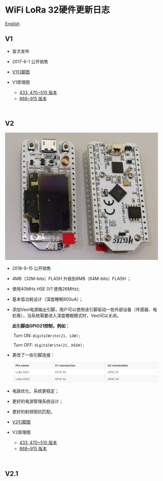 # WiFi LoRa 32硬件更新日志
[English](https://heltec-automation-docs.readthedocs.io/en/latest/esp32/wifi_lora_32/hardware_update_log.html)
## V1

- 首次发布
- 2017-6-1 公开销售

- [V1引脚图](http://resource.heltec.cn/download/WiFi_LoRa_32/WIFI_LoRa_32_V1.pdf)

- V1原理图
  - [433, 470~510 版本](http://resource.heltec.cn/download/WiFi_LoRa_32/V1/WIFI_LoRa_32(433_470-510%20version)Schematic_diagram.PDF)
  - [868~915 版本](http://resource.heltec.cn/download/WiFi_LoRa_32/V1/WIFI_LoRa_32(868-915version)Schematic_diagram.PDF)

&nbsp;

## V2

![](img/hardware_update_log/02.png)

- 2018-9-15 公开销售

- 4MB（32M-bits）FLASH 升级到8MB（64M-bits）FLASH ；

- 使用40MHz HSE (V1 使用26MHz);

- 基本低功耗设计（深度睡眠800uA）；

- 添加Vext电源输出引脚，用户可以使用该引脚驱动一些外部设备（传感器、电机等），当系统需要进入深度睡眠模式时，Vext可以关闭。

  **此引脚由GPIO21控制，例如：**

  ​		Turn ON:  `digitalWrite(21, LOW);`

  ​		Turn OFF: `digitalWrite(21, HIGH);`

- 更改了一些引脚连接：

  ![](img/hardware_update_log/01.png)

- 电路优化，系统更稳定；

- 更好的电源管理系统设计；

- 更好的射频阻抗匹配。

- [V2引脚图](http://resource.heltec.cn/download/WiFi_LoRa_32/WIFI_LoRa_32_V2.pdf)

- V2原理图
  - [433, 470~510 版本](http://resource.heltec.cn/download/WiFi_LoRa_32/V2/WiFi_LoRa_32_V2(433%2C470-510).PDF)
  - [868~915 版本](http://resource.heltec.cn/download/WiFi_LoRa_32/V2/WIFI_LoRa_32_V2(868-915).PDF)

&nbsp;

## V2.1

